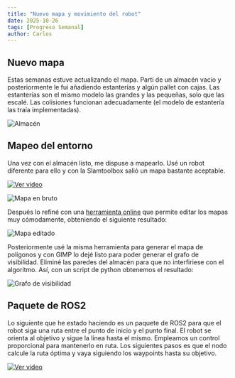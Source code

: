 ```yaml
---
title: "Nuevo mapa y movimiento del robot"
date: 2025-10-26
tags: [Progreso Semanal]
author: Carlos
---
```


## Nuevo mapa
Estas semanas estuve actualizando el mapa. Partí de un almacén vacío y posteriormente le fui añadiendo estanterías y algún pallet con cajas. Las estanterías son el mismo modelo las grandes y las pequeñas, solo que las escalé. Las colisiones funcionan adecuadamente (el modelo de estantería las traía implementadas).


![Almacén](images/almacen_2.png)




## Mapeo del entorno
Una vez con el almacén listo, me dispuse a mapearlo. Usé un robot diferente para ello y con la Slamtoolbox salió un mapa bastante aceptable.

[![Ver video](https://img.youtube.com/vi/hy5tN0lE0_Y/0.jpg)](https://www.youtube.com/watch?v=hy5tN0lE0_Y)

![Mapa en bruto](images/map_raw.png)

Después lo refiné con una [herramienta online](https://gyropalm.github.io/ROS-SLAM-Map-Editor/editor.html) que permite editar los mapas muy cómodamente, obteniendo el siguiente resultado:

![Mapa editado](images/map_edited.png)

Posteriormente usé la misma herramienta para generar el mapa de polígonos y con GIMP lo dejé listo para poder generar el grafo de visibilidad. Eliminé las paredes del almacén para que no interfiriese con el algoritmo. Así, con un script de python obtenemos el resultado:
 
![Grafo de visibilidad](images/grafo_visibilidad_ruta_border.png)


## Paquete de ROS2
Lo siguiente que he estado haciendo es un paquete de ROS2 para que el robot siga una ruta entre el punto de inicio y el punto final. El robot se orienta al objetivo y sigue la línea hasta el mismo. Empleamos un control proporcional para mantenerlo en ruta.
Los siguientes pasos es que el nodo calcule la ruta óptima y vaya siguiendo los waypoints hasta su objetivo.


[![Ver video](https://img.youtube.com/vi/-252kuVJ6EY/0.jpg)](https://www.youtube.com/watch?v=-252kuVJ6EY)